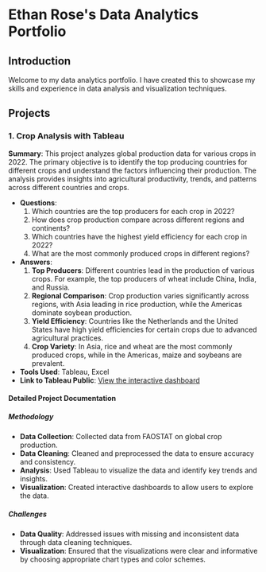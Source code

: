 # Ethan Rose's Data Analytics Portfolio

## Introduction
Welcome to my data analytics portfolio. I have created this to showcase my skills and experience in data analysis and visualization techniques.

## Projects

### 1. Crop Analysis with Tableau

**Summary**: This project analyzes global production data for various crops in 2022. The primary objective is to identify the top producing countries for different crops and understand the factors influencing their production. The analysis provides insights into agricultural productivity, trends, and patterns across different countries and crops.
- **Questions**:
  1. Which countries are the top producers for each crop in 2022?
  2. How does crop production compare across different regions and continents?
  3. Which countries have the highest yield efficiency for each crop in 2022?
  4. What are the most commonly produced crops in different regions?
- **Answers**:
  1. **Top Producers**: Different countries lead in the production of various crops. For example, the top producers of wheat include China, India, and Russia.
  2. **Regional Comparison**: Crop production varies significantly across regions, with Asia leading in rice production, while the Americas dominate soybean production.
  3. **Yield Efficiency**: Countries like the Netherlands and the United States have high yield efficiencies for certain crops due to advanced agricultural practices.
  4. **Crop Variety**: In Asia, rice and wheat are the most commonly produced crops, while in the Americas, maize and soybeans are prevalent.
- **Tools Used**: Tableau, Excel
- **Link to Tableau Public**: [View the interactive dashboard](https://public.tableau.com/app/profile/ethan.rose1906/viz/CountryCropProductionof2022/WorldMap?publish=yes)

#### Detailed Project Documentation

##### Methodology
- **Data Collection**: Collected data from FAOSTAT on global crop production.
- **Data Cleaning**: Cleaned and preprocessed the data to ensure accuracy and consistency.
- **Analysis**: Used Tableau to visualize the data and identify key trends and insights.
- **Visualization**: Created interactive dashboards to allow users to explore the data.

##### Challenges
- **Data Quality**: Addressed issues with missing and inconsistent data through data cleaning techniques.
- **Visualization**: Ensured that the visualizations were clear and informative by choosing appropriate chart types and color schemes.
